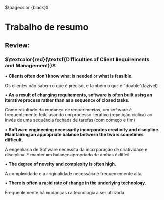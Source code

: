 $\pagecolor {black}$

# Trabalho de resumo 

## Review:

### $\textcolor{red}{\textsf{Difficulties of Client Requirements and Management}}$ 


• **Clients often don’t know what is needed or what is feasible.**

 Os clientes não sabem o que é preciso, e também o que é "doable"(fazível)  
  
• **As a result of changing requirements, software is often built using an iterative process rather than as a sequence of closed tasks.**

Como resultado da mudança de requerimentos, um software é frequentemente feito usando um processo iterativo (repetição cíclica) ao invés de uma sequência fechada de tarefas (com começo e fim)
 
• **Software engineering necessarily incorporates creativity and discipline. Maintaining an appropriate balance between the two is sometimes difficult.**

 A engenharia de Software necessita da incorporação de criatividade e disciplina. E manter um balanço apropriado de ambas é difícil. 
 
• **The degree of novelty and complexity is often high.**

A complexidade e a originalidade necessária é frequentemente alta. 
  
• **There is often a rapid rate of change in the underlying technology.**

Frequentemente há mudanças na tecnologia a ser utilizada.
  


